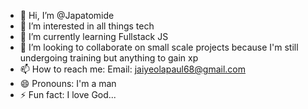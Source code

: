 - 👋 Hi, I’m @Japatomide
- 👀 I’m interested in all things tech
- 🌱 I’m currently learning Fullstack JS
- 💞️ I’m looking to collaborate on small scale projects because I'm still undergoing training but anything to gain xp
- 📫 How to reach me: Email: jaiyeolapaul68@gmail.com
- 😄 Pronouns: I'm a man
- ⚡ Fun fact: I love God...

<!---
Japatomide/Japatomide is a ✨ special ✨ repository because its `README.md` (this file) appears on your GitHub profile.
You can click the Preview link to take a look at your changes.
--->
